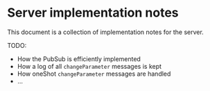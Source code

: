 # Server implementation notes

This document is a collection of implementation notes for the server.

TODO:

- How the PubSub is efficiently implemented
- How a log of all `changeParameter` messages is kept
- How oneShot `changeParameter` messages are handled
- ...
